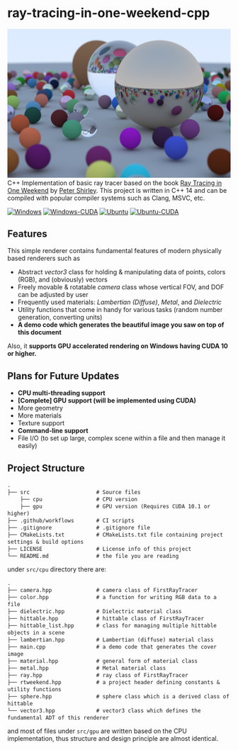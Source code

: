 ray-tracing-in-one-weekend-cpp
=============

![cover_image](./media/img-1.21-book1-final.jpg)
C++ Implementation of basic ray tracer based on the book [Ray Tracing in One Weekend](https://raytracing.github.io/books/RayTracingInOneWeekend.html, "Ray Tracing in One Weekend") by [Peter Shirley](https://github.com/petershirley/home, "Github profile of Peter Shirley"). This project is written in C++ 14 and can be compiled with popular compiler systems such as Clang, MSVC, etc.

[![Windows](https://github.com/DveloperY0115/ray-tracing-in-one-weekend-cpp/actions/workflows/windows.yml/badge.svg)](https://github.com/DveloperY0115/ray-tracing-in-one-weekend-cpp/actions/workflows/windows.yml)
[![Windows-CUDA](https://github.com/DveloperY0115/ray-tracing-in-one-weekend-cpp/actions/workflows/windows-cuda.yml/badge.svg)](https://github.com/DveloperY0115/ray-tracing-in-one-weekend-cpp/actions/workflows/windows-cuda.yml)
[![Ubuntu](https://github.com/DveloperY0115/ray-tracing-in-one-weekend-cpp/actions/workflows/ubuntu.yml/badge.svg)](https://github.com/DveloperY0115/ray-tracing-in-one-weekend-cpp/actions/workflows/ubuntu.yml)
[![Ubuntu-CUDA](https://github.com/DveloperY0115/ray-tracing-in-one-weekend-cpp/actions/workflows/ubuntu-cuda.yml/badge.svg)](https://github.com/DveloperY0115/ray-tracing-in-one-weekend-cpp/actions/workflows/ubuntu-cuda.yml)

Features
-------------

This simple renderer contains fundamental features of modern physically based renderers such as
- Abstract *vector3* class for holding  & manipulating data of points, colors (RGB), and (obviously) vectors
- Freely movable & rotatable *camera* class whose vertical FOV, and DOF can be adjusted by user
- Frequently used materials: *Lambertian (Diffuse)*, *Metal*, and *Dielectric*
- Utility functions that come in handy for various tasks (random number generation, converting units)
- **A demo code which generates the beautiful image you saw on top of this document**

Also, it **supports GPU accelerated rendering on Windows having CUDA 10 or higher.**

Plans for Future Updates
-------------
- **CPU multi-threading support**
- **[Complete] GPU support (will be implemented using CUDA)**
- More geometry
- More materials
- Texture support
- **Command-line support**
- File I/O (to set up large, complex scene within a file and then manage it easily)

Project Structure 
-------------
```
.
├── src                     # Source files
    ├── cpu                 # CPU version
    ├── gpu                 # GPU version (Requires CUDA 10.1 or higher)
├── .github/workflows       # CI scripts                 
├── .gitignore              # .gitignore file
├── CMakeLists.txt          # CMakeLists.txt file containing project settings & build options                   
├── LICENSE                 # License info of this project
└── README.md               # the file you are reading
```

under `src/cpu` directory there are:
```
.
├── camera.hpp              # camera class of FirstRayTracer
├── color.hpp               # a function for writing RGB data to a file
├── dielectric.hpp          # Dielectric material class
├── hittable.hpp            # hittable class of FirstRayTracer
├── hittable_list.hpp       # class for managing multiple hittable objects in a scene
├── lambertian.hpp          # Lambertian (diffuse) material class
├── main.cpp                # a demo code that generates the cover image
├── material.hpp            # general form of material class
├── metal.hpp               # Metal material class
├── ray.hpp                 # ray class of FirstRayTracer
├── rtweekend.hpp           # a project header defining constants & utility functions
├── sphere.hpp              # sphere class which is a derived class of hittable
└── vector3.hpp             # vector3 class which defines the fundamental ADT of this renderer
```

and most of files under `src/gpu` are written based on the CPU implementation, thus structure and design principle are almost identical.
